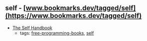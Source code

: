 self - [www.bookmarks.dev/tagged/self](https://www.bookmarks.dev/tagged/self) 
---
* [The Self Handbook](http://handbook.selflanguage.org/current/)
    * tags: [free-programming-books](../tags/free-programming-books.md), [self](../tags/self.md)
